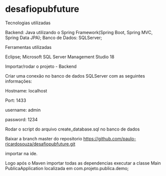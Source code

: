 # desafiopubfuture
Tecnologias utilizadas

Backend: Java utilizando o Spring Framework(Spring Boot, Spring MVC, Spring Data JPA); Banco de Dados: SQLServer;

Ferramentas utilizadas

Eclipse; Microsoft SQL Server Management Studio 18

Importar/rodar o projeto - Backend

Criar uma conexão no banco de dados SQLServer com as seguintes informações:

Hostname: localhost

Port: 1433

username: admin

password: 1234

Rodar o script do arquivo create_database.sql no banco de dados

Baixar a branch master do repositorio https://github.com/paulo-ricardosouza/desafiopubfuture.git

importar na ide.

Logo após o Maven importar todas as dependencias executar a classe Main PublicaApplication localizada em com.projeto.publica.demo;
